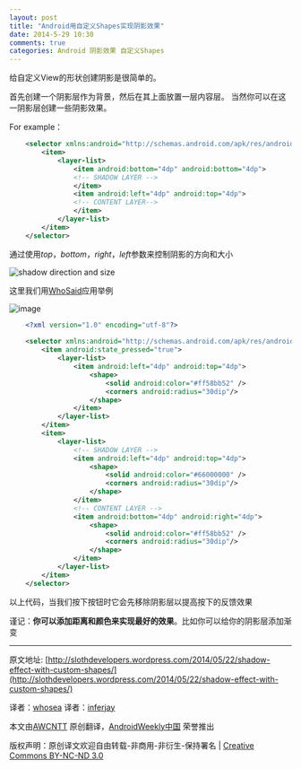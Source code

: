 ```yaml
---
layout: post
title: "Android用自定义Shapes实现阴影效果"
date: 2014-5-29 10:30
comments: true
categories: Android 阴影效果 自定义Shapes
---
```


给自定义View的形状创建阴影是很简单的。

首先创建一个阴影层作为背景，然后在其上面放置一层内容层。
当然你可以在这一阴影层创建一些阴影效果。

For example：

```xml
	<selector xmlns:android="http://schemas.android.com/apk/res/android">
	    <item>
	        <layer-list>
	            <item android:bottom="4dp" android:bottom="4dp">	 
	            <!-- SHADOW LAYER -->
	            </item>
	            <item android:left="4dp" android:top="4dp">
	            <!-- CONTENT LAYER-->
	            </item>
	        </layer-list>
	    </item>
	</selector>
```

通过使用*top*，*bottom*，*right*，*left*参数来控制阴影的方向和大小

![shadow direction and size](http://awcntt-article-image.qiniudn.com/issue103_shadow_shapes1.png)

这里我们用[WhoSaid](https://play.google.com/store/apps/details?id=es.slothdevelopers.whosaidit)应用举例

![image](http://awcntt-article-image.qiniudn.com/issue103_custom_shadow_shape.png)

```xml
	<?xml version="1.0" encoding="utf-8"?>
 
	<selector xmlns:android="http://schemas.android.com/apk/res/android">
	    <item android:state_pressed="true">
	        <layer-list>
	            <item android:left="4dp" android:top="4dp">
	                <shape>
	                    <solid android:color="#ff58bb52" />
	                    <corners android:radius="30dip"/>
	                </shape>
	            </item>
	        </layer-list>
	    </item>
	    <item>
	        <layer-list>
	            <!-- SHADOW LAYER -->
	            <item android:left="4dp" android:top="4dp">
	                <shape>
	                    <solid android:color="#66000000" />
	                    <corners android:radius="30dip"/>
	                </shape>
	            </item>
	            <!-- CONTENT LAYER -->
	            <item android:bottom="4dp" android:right="4dp">
	                <shape>
	                    <solid android:color="#ff58bb52" />
	                    <corners android:radius="30dip"/>
	                </shape>
	            </item>
	        </layer-list>
	    </item>
	</selector>
```

以上代码，当我们按下按钮时它会先移除阴影层以提高按下的反馈效果

谨记：**你可以添加距离和颜色来实现最好的效果**。比如你可以给你的阴影层添加渐变

-------------------------------------------------------------------------------

原文地址: [http://slothdevelopers.wordpress.com/2014/05/22/shadow-effect-with-custom-shapes/](http://slothdevelopers.wordpress.com/2014/05/22/shadow-effect-with-custom-shapes/)

译者：[whosea](https://github.com/whosea) 译者：[inferjay](https://github.com/inferjay)

本文由[AWCNTT](https://github.com/AWCNTT) 原创翻译，[AndroidWeekly中国](http://www.androidweekly.cn/) 荣誉推出

版权声明：原创译文欢迎自由转载-非商用-非衍生-保持署名 | [Creative Commons BY-NC-ND 3.0](http://creativecommons.org/licenses/by-nc-nd/3.0/deed.zh)